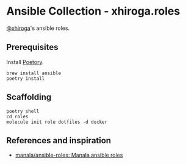 # Ansible Collection - xhiroga.roles
[@xhiroga](https://github.com/xhiroga)'s ansible roles.


## Prerequisites

Install [Poetory](https://python-poetry.org/).

```shell
brew install ansible
poetry install
```

## Scaffolding

```shell
poetry shell
cd roles
molecule init role dotfiles -d docker
```

## References and inspiration

- [manala/ansible\-roles: Manala ansible roles](https://github.com/manala/ansible-roles)
